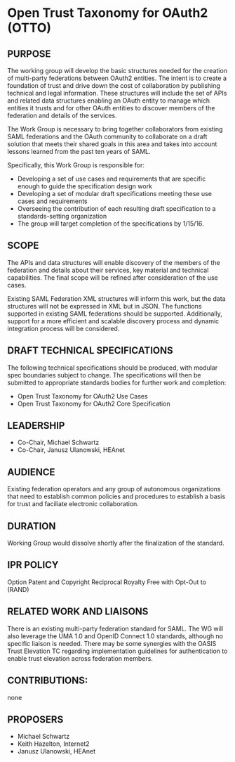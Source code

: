 # Open Trust Taxonomy for OAuth2 (OTTO)

## PURPOSE
The working group will develop the basic structures needed for the creation of multi-party federations between OAuth2 entities. The intent is to create a foundation of trust and drive down the cost of collaboration by publishing technical and legal information. These structures will include the set of APIs and related data structures enabling an OAuth entity to manage which entities it trusts and for other OAuth entities to discover members of the federation and details of the services.

The Work Group is necessary to bring together collaborators from existing SAML federations and the OAuth community to collaborate on a draft solution that meets their shared goals in this area and takes into account lessons learned from the past ten years of SAML.

Specifically, this Work Group is responsible for:
- Developing a set of use cases and requirements that are specific enough to guide the specification design work
- Developing a set of modular draft specifications meeting these use cases and requirements
- Overseeing the contribution of each resulting draft specification to a standards-setting organization
- The group will target completion of the specifications by 1/15/16.

## SCOPE
The APIs and data structures will enable discovery of the members of the federation and details about their services, key material and technical capabilities. The final scope will be refined after consideration of the use cases. 

Existing SAML Federation XML structures will inform this work, but the data structures will not be expressed in XML but in JSON. The functions supported in existing SAML federations should be supported. Additionally, support for a more efficient and scalable discovery process and dynamic integration process will be considered.

## DRAFT TECHNICAL SPECIFICATIONS
The following technical specifications should be produced, with modular spec boundaries subject to change. The specifications will then be submitted to appropriate standards bodies for further work and completion:

- Open Trust Taxonomy for OAuth2 Use Cases
- Open Trust Taxonomy for OAuth2 Core Specification

## LEADERSHIP
- Co-Chair, Michael Schwartz
- Co-Chair, Janusz Ulanowski, HEAnet

## AUDIENCE
Existing federation operators and any group of autonomous organizations that need to establish common policies and procedures to establish a basis for trust and faciliate electronic collaboration.

## DURATION
Working Group would dissolve shortly after the finalization of the standard.

## IPR POLICY
Option Patent and Copyright Reciprocal Royalty Free with Opt-Out to (RAND)

## RELATED WORK AND LIAISONS
There is an existing multi-party federation standard for SAML. The WG will also leverage the UMA 1.0 and OpenID Connect 1.0 standards, although no specific liaison is needed. There may be some synergies with the OASIS Trust Elevation TC regarding implementation guidelines for authentication to enable trust elevation across federation members. 

## CONTRIBUTIONS:
none

## PROPOSERS
- Michael Schwartz
- Keith Hazelton, Internet2
- Janusz Ulanowski, HEAnet
